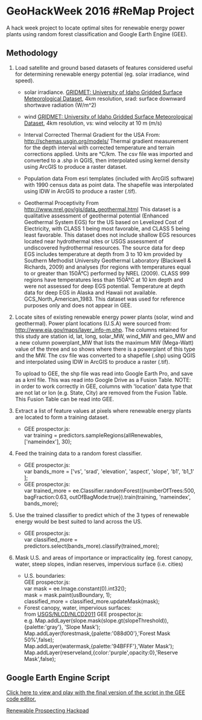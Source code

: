 ﻿# GeoHackWeek 2016 #ReMap Project

A hack week project to locate optimal sites for renewable energy power plants using random forest classification and Google Earth Engine (GEE).

## Methodology

1. Load satellite and ground based datasets of features considered useful for determining renewable energy potential (eg. solar irradiance, wind speed).

	* solar irradiance.
	[GRIDMET: University of Idaho Gridded Surface Meteorological Dataset](https://code.earthengine.google.com/dataset/IDAHO_EPSCOR/GRIDMET), 4km resolution, srad: surface downward shortwave radiation (W/m^2)
	
	* wind
	[GRIDMET: University of Idaho Gridded Surface Meteorological Dataset](https://code.earthengine.google.com/dataset/IDAHO_EPSCOR/GRIDMET), 4km resolution, vs: wind velocity at 10 m (m/s)
	
	* Interval Corrected Thermal Gradient for the USA
	From: http://schemas.usgin.org/models/
	Thermal gradient measurement for the depth interval with corrected temperature and terrain corrections applied. Units are °C/km. The csv file was imported and converted to a .shp in QGIS, then interpolated using kernel density using ArcGIS to produce a raster dataset.
	* Population data
	From esri templates (included with ArcGIS software) with 1990 census data as point data. The shapefile was interpolated using IDW in ArcGIS to produce a raster (.tif).
	
	* Geothermal Proceptivity
	From http://www.nrel.gov/gis/data_geothermal.html
	This dataset is a qualitative assessment of geothermal potential (Enhanced Geothermal System EGS) for the US based on Levelized Cost of Electricity, with CLASS 1 being most favorable, and CLASS 5 being least favorable. This dataset does not include shallow EGS resources located near hydrothermal sites or USGS assessment of undiscovered hydrothermal resources. The source data for deep EGS includes temperature at depth from 3 to 10 km provided by Southern Methodist University Geothermal Laboratory (Blackwell & Richards, 2009) and analyses (for regions with temperatures equal to or greater than 150Â°C) performed by NREL (2009). CLASS 999 regions have temperatures less than 150Â°C at 10 km depth and were not assessed for deep EGS potential. Temperature at depth data for deep EGS in Alaska and Hawaii not available.
	GCS_North_American_1983. This dataset was used for reference purposes only and does not appear in GEE.

2. Locate sites of existing renewable energy power plants (solar, wind and geothermal).
	Power plant locations (U.S.A) were sourced from: http://www.eia.gov/maps/layer_info-m.php. The columns retained for this study are station id, lat, long, solar_MW, wind_MW and geo_MW and a new column powerplant_MW that lists the maximum MW (Mega-Watt) value of the three and so shows where there is a powerplant of this type and the MW. The csv file was converted to a shapefile (.shp) using QGIS and interpolated using IDW in ArcGIS to produce a raster (.tif).

	To upload to GEE, the shp file was read into Google Earth Pro, and save as a kml file. This was read into Google Drive as a Fusion Table. NOTE: in order to work correctly in GEE, columns with 'location' data type that are not lat or lon (e.g. State, City) are removed from the Fusion Table. This Fusion Table can be read into GEE.
	
3. Extract a list of feature values at pixels where renewable energy plants are located to form a training dataset.
	* GEE prospector.js:  
	var training = predictors.sampleRegions(allRenewables, ['nameindex'], 30);
4. Feed the training data to a random forest classifier.
	* GEE prospector.js:  
	var bands_more = ['vs',
            'srad',
            'elevation',
            'aspect',
            'slope',
            'b1',
            'b1_1'
            ]; 
	* GEE prospector.js:  
	var trained_more = ee.Classifier.randomForest({numberOfTrees:500, bagFraction:0.63, outOfBagMode:true}).train(training, 'nameindex', bands_more);
5. Use the trained classifier to predict which of the 3 types of renewable energy would be best suited to land across the US.
	* GEE prospector.js:  
	var classified_more = predictors.select(bands_more).classify(trained_more);
6. Mask U.S. and areas of importance or impracticality (eg. forest canopy, water, steep slopes, indian reserves, impervious surface (i.e. cities)
	* U.S. boundaries:  
		GEE prospector.js:  
		var mask = ee.Image.constant(0).int32();  
		mask = mask.paint(usBoundary, 1);  
		classified_more = classified_more.updateMask(mask);  
	* Forest canopy, water, impervious surfaces:  
		from [USGS/NLCD/NLCD2011](https://code.earthengine.google.com/dataset/USGS/NLCD)
		GEE prospector.js:  
		e.g. Map.addLayer(slope.mask(slope.gt(slopeThreshold)), {palette:'gray'}, 'Slope Mask');  
		Map.addLayer(forestmask,{palette:'088d00'},'Forest Mask 50%',false);  
		Map.addLayer(watermask,{palette:'94BFFF'},'Water Mask');  
		Map.addLayer(reserveland,{color:'purple',opacity:0},'Reserve Mask',false);  		

## Google Earth Engine Script
[Click here to view and play with the final version of the script in the GEE code editor.](https://code.earthengine.google.com/2aedec5fe5afc721e827c75dac224167)

[Renewable Prospecting Hackpad](https://hackpad.com/Locating-sites-for-renewable-energy-systems-oQpOwjD8Pts)


